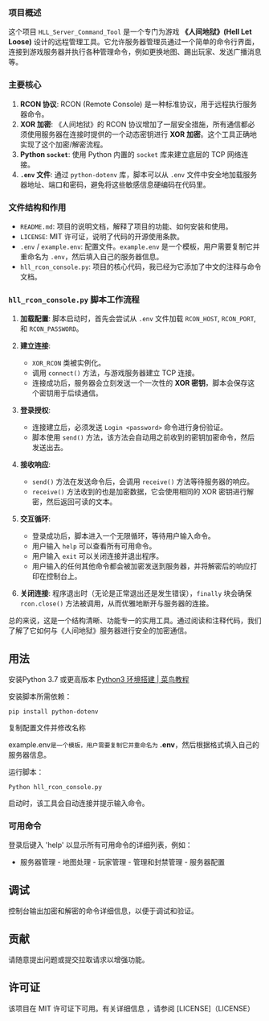 ### 项目概述

这个项目 `HLL_Server_Command_Tool` 是一个专门为游戏 __《人间地狱》(Hell Let Loose)__ 设计的远程管理工具。它允许服务器管理员通过一个简单的命令行界面，连接到游戏服务器并执行各种管理命令，例如更换地图、踢出玩家、发送广播消息等。

### 主要核心

1. __RCON 协议__: RCON (Remote Console) 是一种标准协议，用于远程执行服务器命令。
2. __XOR 加密__: 《人间地狱》的 RCON 协议增加了一层安全措施，所有通信都必须使用服务器在连接时提供的一个动态密钥进行 __XOR 加密__。这个工具正确地实现了这个加密/解密流程。
3. __Python `socket`__: 使用 Python 内置的 `socket` 库来建立底层的 TCP 网络连接。
4. __`.env` 文件__: 通过 `python-dotenv` 库，脚本可以从 `.env` 文件中安全地加载服务器地址、端口和密码，避免将这些敏感信息硬编码在代码里。

### 文件结构和作用

- `README.md`: 项目的说明文档，解释了项目的功能、如何安装和使用。
- `LICENSE`: MIT 许可证，说明了代码的开源使用条款。
- `.env` / `example.env`: 配置文件。`example.env` 是一个模板，用户需要复制它并重命名为 `.env`，然后填入自己的服务器信息。
- `hll_rcon_console.py`: 项目的核心代码，我已经为它添加了中文的注释与命令文档。

### `hll_rcon_console.py` 脚本工作流程

1. __加载配置__: 脚本启动时，首先会尝试从 `.env` 文件加载 `RCON_HOST`, `RCON_PORT`, 和 `RCON_PASSWORD`。
2. __建立连接__:
   
   - `XOR_RCON` 类被实例化。
   - 调用 `connect()` 方法，与游戏服务器建立 TCP 连接。
   - 连接成功后，服务器会立刻发送一个一次性的 __XOR 密钥__，脚本会保存这个密钥用于后续通信。
3. __登录授权__:
   
   - 连接建立后，必须发送 `Login <password>` 命令进行身份验证。
   - 脚本使用 `send()` 方法，该方法会自动用之前收到的密钥加密命令，然后发送出去。
4. __接收响应__:
   
   - `send()` 方法在发送命令后，会调用 `receive()` 方法等待服务器的响应。
   - `receive()` 方法收到的也是加密数据，它会使用相同的 XOR 密钥进行解密，然后返回可读的文本。
5. __交互循环__:
   
   - 登录成功后，脚本进入一个无限循环，等待用户输入命令。
   - 用户输入 `help` 可以查看所有可用命令。
   - 用户输入 `exit` 可以关闭连接并退出程序。
   - 用户输入的任何其他命令都会被加密发送到服务器，并将解密后的响应打印在控制台上。
6. __关闭连接__: 程序退出时（无论是正常退出还是发生错误），`finally` 块会确保 `rcon.close()` 方法被调用，从而优雅地断开与服务器的连接。

总的来说，这是一个结构清晰、功能专一的实用工具。通过阅读和注释代码，我们了解了它如何与《人间地狱》服务器进行安全的加密通信。

## 用法

安装Python 3.7 或更高版本
[Python3 环境搭建 | 菜鸟教程](https://www.runoob.com/python3/python3-install.html)

安装脚本所需依赖：

```
pip install python-dotenv
```

复制配置文件并修改名称

example.env`是一个模板，用户需要复制它并重命名为` **.env**，然后根据格式填入自己的服务器信息。



运行脚本：

```
Python hll_rcon_console.py
```

启动时，该工具会自动连接并提示输入命令。

### 可用命令

登录后键入 'help' 以显示所有可用命令的详细列表，例如：

- 服务器管理 - 地图处理 - 玩家管理 - 管理和封禁管理 - 服务器配置

## 调试

控制台输出加密和解密的命令详细信息，以便于调试和验证。

## 贡献

请随意提出问题或提交拉取请求以增强功能。

## 许可证

该项目在 MIT 许可证下可用。有关详细信息  ，请参阅 [LICENSE]（LICENSE）



